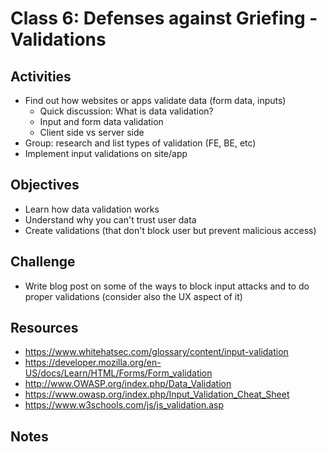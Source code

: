 
# Class 6: Defenses against Griefing - Validations

## Activities
  - Find out how websites or apps validate data (form data, inputs)
    - Quick discussion: What is data validation?
    - Input and form data validation
    - Client side vs server side
  - Group: research and list types of validation (FE, BE, etc)
  - Implement input validations on site/app

## Objectives
  - Learn how data validation works
  - Understand why you can't trust user data
  - Create validations (that don't block user but prevent malicious access)

## Challenge
  - Write blog post on some of the ways to block input attacks and to do proper validations (consider also the UX aspect of it)

## Resources
  - https://www.whitehatsec.com/glossary/content/input-validation
  - https://developer.mozilla.org/en-US/docs/Learn/HTML/Forms/Form_validation
  - http://www.OWASP.org/index.php/Data_Validation
  - https://www.owasp.org/index.php/Input_Validation_Cheat_Sheet
  - https://www.w3schools.com/js/js_validation.asp

## Notes
